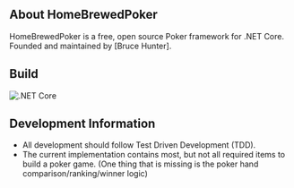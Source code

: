 ## About HomeBrewedPoker

HomeBrewedPoker is a free, open source Poker framework for .NET Core.
Founded and maintained by [Bruce Hunter].

## Build
![.NET Core](https://github.com/BruceHunter/HomeBrewedPoker/workflows/.NET%20Core/badge.svg?branch=master)

## Development Information
* All development should follow Test Driven Development (TDD).
* The current implementation contains most, but not all required items to build a poker game. 
(One thing that is missing is the poker hand comparison/ranking/winner logic)
